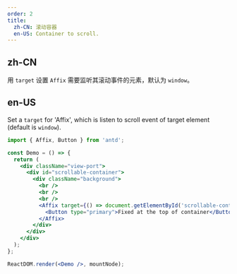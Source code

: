 ```yaml
---
order: 2
title:
  zh-CN: 滚动容器
  en-US: Container to scroll.
---
```


## zh-CN

用 `target` 设置 `Affix` 需要监听其滚动事件的元素，默认为 `window`。

## en-US

Set a `target` for 'Affix', which is listen to scroll event of target element (default is `window`).

````jsx
import { Affix, Button } from 'antd';

const Demo = () => {
  return (
    <div className="view-port">
      <div id="scrollable-container">
        <div className="background">
          <br />
          <br />
          <br />
          <Affix target={() => document.getElementById('scrollable-container')} offsetTop={20}>
            <Button type="primary">Fixed at the top of container</Button>
          </Affix>
        </div>
      </div>
    </div>
  );
};

ReactDOM.render(<Demo />, mountNode);
````

<style>
#components-affix-demo-target .view-port {
  height: 100px;
  overflow: hidden;
}
#components-affix-demo-target #scrollable-container {
  height: 100%;
  overflow-y: scroll;
}
#components-affix-demo-target .background {
  height: 300px;
  background-image: url('https://zos.alipayobjects.com/rmsportal/RmjwQiJorKyobvI.jpg');
}
</style>
